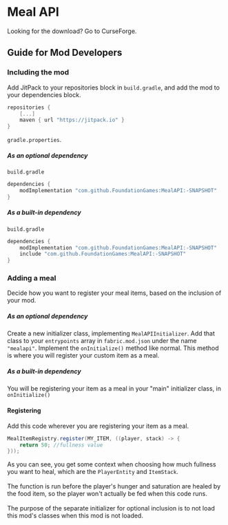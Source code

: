 # Meal API
Looking for the download? Go to CurseForge.
## Guide for Mod Developers
### Including the mod
Add JitPack to your repositories block in `build.gradle`, and add the mod to your dependencies block.
```gradle
repositories {
	[...]
	maven { url "https://jitpack.io" }
}
```
`gradle.properties`.
##### As an *optional* dependency
`build.gradle`
```gradle
dependencies {
	modImplementation "com.github.FoundationGames:MealAPI:-SNAPSHOT"
}
```
##### As a *built-in* dependency
`build.gradle`
```gradle
dependencies {
	modImplementation "com.github.FoundationGames:MealAPI:-SNAPSHOT"
	include "com.github.FoundationGames:MealAPI:-SNAPSHOT"
}
```
### Adding a meal
Decide how you want to register your meal items, based on the inclusion of your mod.
##### As an *optional* dependency
Create a new initializer class, implementing `MealAPIInitializer`.
Add that class to your `entrypoints` array in `fabric.mod.json` under the name `"mealapi"`.
Implement the `onInitialize()` method like normal. This method is where you will register your custom item as a meal.
##### As a *built-in* dependency
You will be registering your item as a meal in your "main" initializer class, in `onInitialize()`
#### Registering
Add this code wherever you are registering your item as a meal.
```java
MealItemRegistry.register(MY_ITEM, ((player, stack) -> {
	return 50; //fullness value
}));
```
As you can see, you get some context when choosing how much fullness you want to heal, which are the `PlayerEntity` and `ItemStack`.<br></br>
The function is run before the player's hunger and saturation are healed by the food item, so the player won't actually be fed when this code runs.<br></br>
The purpose of the separate initializer for optional inclusion is to not load this mod's classes when this mod is not loaded.
